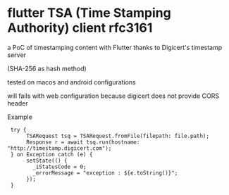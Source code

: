 # flutter TSA (Time Stamping Authority)  client rfc3161

a PoC of timestamping content with Flutter thanks to Digicert's timestamp server

(SHA-256 as hash method)

tested on macos and android configurations

will fails with web configuration because digicert does not provide CORS header


Example

```
 try {
      TSARequest tsq = TSARequest.fromFile(filepath: file.path);
      Response r = await tsq.run(hostname: "http://timestamp.digicert.com");   
 } on Exception catch (e) {
      setState(() {
        _iStatusCode = 0;
        _errorMessage = "exception : ${e.toString()}";
      });
 }
```
